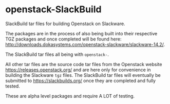 # openstack-SlackBuild
SlackBuild tar files for building Openstack on Slackware.

The packages are in the process of also being built into their respective TGZ packages and once completed will be found here:  http://downloads.dokasystems.com/openstack-slackware/slackware-14.2/.

The SlackBuild tar files all being with `openstack-`.

All other tar files are the source code tar files from the Openstack website https://releases.openstack.org/ and are here only for convenience in building the Slackware `tgz` files.  The SlackBuild tar files will eventually be submitted to https://slackbuilds.org/ once they are completed and fully tested.

These are alpha level packages and require A LOT of testing.
